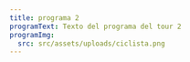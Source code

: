 ```yaml
---
title: programa 2
programText: Texto del programa del tour 2
programImg:
  src: src/assets/uploads/ciclista.png
---
```

